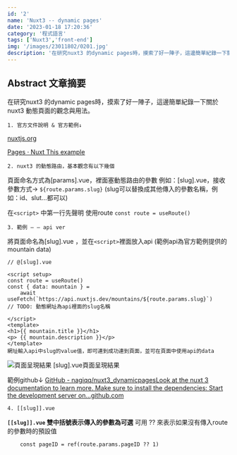 ```yaml
---
id: '2'
name: 'Nuxt3 -- dynamic pages'
date: '2023-01-18 17:20:36'
category: '程式語言'
tags: ['Nuxt3','front-end']
img: '/images/23011802/0201.jpg'
description: '在研究nuxt3 的dynamic pages時，摸索了好一陣子，這邊簡單紀錄一下關於nuxt3 動態頁面的觀念與用法。'
---
```


## Abstract 文章摘要

在研究nuxt3 的dynamic pages時，摸索了好一陣子，這邊簡單紀錄一下關於nuxt3 動態頁面的觀念與用法。

    1. 官方文件說明 & 官方範例↓
[nuxtjs.org](https://v3.nuxtjs.org/guide/directory-structure/pages#example)

[Pages · Nuxt This example](https://v3.nuxtjs.org/examples/routing/pages)

    2. nuxt3 的動態路由，基本觀念有以下幾個

頁面命名方式為[params].vue，裡面塞動態路由的參數
例如：[slug].vue，接收參數方式→ `${route.params.slug}`
(slug可以替換成其他傳入的參數名稱，例如：id、slut...都可以)
<br/>


在`<script>` 中第一行先聲明 使用route
```const route = useRoute()```

    3. 範例 — — api ver

將頁面命名為[slug].vue ，並在`<script>`裡面放入api (範例api為官方範例提供的mountain data)

```vue
// @[slug].vue

<script setup>
const route = useRoute()
const { data: mountain } = 
    await useFetch(`https://api.nuxtjs.dev/mountains/${route.params.slug}`)
// TODO: 動態網址為api裡面的slug名稱

</script>
<template>
<h1>{{ mountain.title }}</h1>
<p> {{ mountain.description }}</p>
</template>
網址輸入api中slug的value值，即可連到成功連到頁面，並可在頁面中使用api的data
```
![頁面呈現結果](/images/23011802/0201.jpg)
[slug].vue頁面呈現結果

範例github↓
[GitHub - nagiqq/nuxt3_dynamicpagesLook at the nuxt 3 documentation to learn more. Make sure to install the dependencies: Start the development server on…github.com](https://github.com/nagiqq/nuxt3_dynamicpages)

    4. [[slug]].vue
**`[[slug]].vue` 雙中括號表示傳入的參數為可選**
可用 ?? 來表示如果沒有傳入route的參數時的預設值
```
    const pageID = ref(route.params.pageID ?? 1)
```
